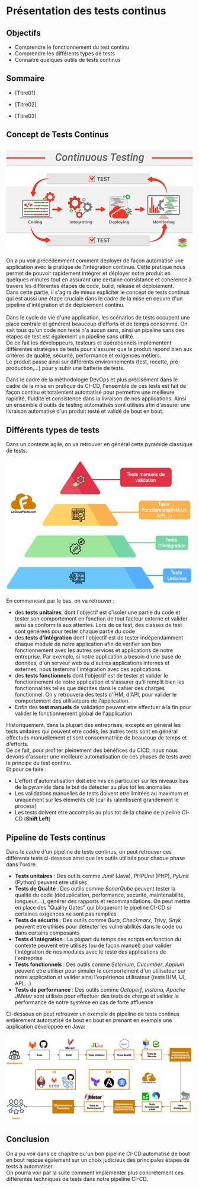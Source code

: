 # Présentation des tests continus

## Objectifs

- Comprendre le fonctionnement du test continu
- Comprendre les différents types de tests
- Connaitre quelques outils de tests continus

## Sommaire

- [Titre01]

- [Titre02]

- [Titre03]



## Concept de Tests Continus

![Tests Continus](../img/continuous-testing.png)

On a pu voir précédemment comment déployer de façon automatisé une application avec la pratique de l'intégration continue. Cette pratique nous permet de pouvoir rapidement intégrer et déployer notre produit en quelques minutes tout en assurant une certaine consistance et cohérence à travers les différentes étapes de code, build, release et déploiement.</br>
Dans cette partie, il s'agira de mieux expliciter le concept de tests continus qui est aussi une étape cruciale dans le cadre de la mise en oeuvre d'un pipeline d'intégration et de déploiement continu.</br>
</br>
Dans le cycle de vie d'une application, les scénarios de tests occupent une place centrale et générent beaucoup d'efforts et de temps consommé. On sait tous qu'un code non testé n'a aucun sens, ainsi un pipeline sans des étapes de test est également un pipeline sans utilité.</br>
De ce fait les développeurs, testeurs et opérationnels implémentent différentes stratégies de tests pour s'assurer que le produit répond bien aux critères de qualité, sécurité, performance et exigences métiers.</br>
Le produit passe ainsi sur différents environnements (test, recette, pré-production,...) pour y subir une batterie de tests.
</br>

Dans le cadre de la méthodologie DevOps et plus précisément dans le cadre de la mise en pratique du CI-CD, l'ensemble de ces tests est fait de façon continu et totalement automatisé pour permettre une meilleure rapidité, fluidité et consistence dans la livraison de nos applications. 
Ainsi un ensemble d'outils de testing automatisés sont utilisés afin d'assurer une livraison automatisé d'un produit testé et validé de bout en bout. 

## Différents types de tests

Dans un contexte agile, on va retrouver en général cette pyramide classique de tests.

![Pyramide des Tests](../img/pyramide-tests.png)

En commencant par le bas, on va retrouver :

- des **tests unitaires**, dont l'objectif est d'isoler une partie du code et tester son comportement en fonction de tout facteur externe et valider ainsi sa conformité aux attentes. Lors de ce test, des classes de test sont générées pour tester chaque partie du code
- des **tests d'intégration** dont l'objectif est de tester indépendamment chaque module de notre application afin de vérifier son bon fonctionnement avec les autres services et applications de notre entreprise. Par exemple, si notre application a besoin d'une base de données, d'un serveur web ou d'autres applications internes et externes, nous testerons l'intégration avec ces applications.
- des **tests fonctionnels** dont l'objectif est de tester et valider le fonctionnement de notre application et s'assurer qu'il remplit bien les fonctionnalités telles que décrites dans le cahier des charges fonctionnel. On y retrouvera des tests d'IHM, d'API, pour valider le comportement des utilisateurs de l'application.
- Enfin des **test manuels** de validation peuvent etre effectuer à la fin pour valider le fonctionnement global de l'application

Historiquement, dans la plupart des entreprises, excepté en général les tests unitaires qui peuvent etre codés, les autres tests sont en général effectués manuellement et sont consommatrice de beaucoup de temps et d'efforts. </br>
De ce fait, pour profiter pleinement des bénéfices du CICD, nous nous devons d'assurer une meilleure automatisation de ces phases de tests avec le principe du test continu. </br>
Et pour ce faire :

- L'effort d'automatisation doit etre mis en particulier sur les niveaux bas de la pyramide dans le but de détecter au plus tot les anomalies
- Les validations manuelles de tests doivent etre limitées au maximum et uniquement sur les éléments clé (car ils ralentissent grandement le process)
- Les tests doivent etre accomplis au plus tot de la chaine de pipeline CI-CD (**Shift Left**)


## Pipeline de Tests continus

Dans le cadre d'un pipeline de tests continus, on peut retrouver ces différents tests ci-dessous ainsi que les outils utilisés pour chaque phase dans l'ordre:

- **Tests unitaires** : Des outils comme *Junit* (Java), *PHPUnit* (PHP), *PyUnit* (Python) peuvent etre utilisés
- **Tests de Qualité** : Des outils comme *SonarQube* peuvent tester la qualité du code (déduplication, performance, securité, maintenabilité, longueur,...), générer des rapports et recommandations. On peut mettre en place des "Quality Gates" qui bloqueront le pipeline CI-CD si certaines exigences ne sont pas remplies
- **Tests de sécurité** : Des outils comme *Burp*, *Checkmarx*, *Trivy*, *Snyk* peuvent etre utilisés pour détecter les vulnérabilités dans le code ou dans certains composants
- **Tests d'intégration** : La plupart du temps des scripts en fonction du contexte peuvent etre utilisés (ou de façon manuel) pour valider l'intégration de nos modules avec le reste des applications de l'entreprise
- **Tests fonctionnels** : Des outils comme *Selenium*, *Cucumber*, *Appium* peuvent etre utiliser pour simuler le comportement d'un utilisateur sur notre application et valider ainsi l'expérience utilisateur (tests IHM, UI, API,...)
- **Tests de performance** : Des outils comme *Octoperf*, *Instana*, *Apache JMeter* sont utilisés pour effectuer des tests de charge et valider la performance de notre système en cas de forte affluence 

Ci-dessous on peut retrouver un exemple de pipeline de tests continus entièrement automatisé de bout en bout en prenant en exemple une application développée en Java:

![Pipeline de Tests Continus](../img/pipeline-tests-continus.png)


## Conclusion

On a pu voir dans ce chapitre qu'un bon pipeline CI-CD automatisé de bout en bout repose également sur un choix judicieux des principales étapes de tests à automatiser.</br>
On pourra voir par la suite comment implémenter plus concrètement ces différentes techniques de tests dans notre pipeline CI-CD. 
